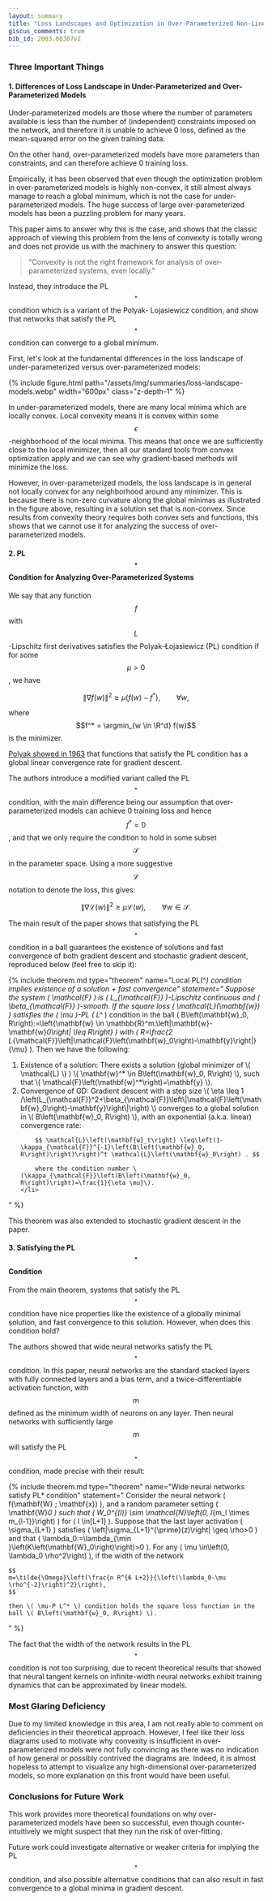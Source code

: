 ```yaml
---
layout: summary
title: "Loss Landscapes and Optimization in Over-Parameterized Non-Linear Systems and Neural Networks"
giscus_comments: true
bib_id: 2003.00307v2
---
```


### Three Important Things

#### 1. Differences of Loss Landscape in Under-Parameterized and Over-Parameterized Models

Under-parameterized models are those where the number of parameters available is
less than the number of (independent) constraints imposed on the network, and therefore it is
unable to achieve 0 loss, defined as the mean-squared error on the given training data.

On the other hand, over-parameterized models have more parameters than constraints,
and can therefore achieve 0 training loss. 

Empirically, it has been observed that even though the optimization problem in
over-parameterized models is highly non-convex, it still almost always manage to
reach a global minimum, which is not the case for under-parameterized models.
The huge success of large over-parameterized models has been a puzzling problem
for many years.

This paper aims to answer why this is the case, and shows that the classic
approach of viewing this problem from the lens of convexity is totally wrong
and does not provide us with the machinery to answer this question:

> "Convexity is not the right framework for analysis of over-parameterized systems, even locally."

Instead, they introduce the PL$$^*$$ condition which is
a variant of the Polyak- Lojasiewicz condition, and show that networks that
satisfy the PL$$^*$$ condition can converge to a global minimum.

First, let's look at the fundamental differences in the loss landscape of under-parameterized
versus over-parameterized models:

{% include figure.html 
    path="/assets/img/summaries/loss-landscape-models.webp"
    width="600px"
    class="z-depth-1"
%}

In under-parameterized models, there are many local minima which are locally convex.
Local convexity means it is convex within some $$\epsilon$$-neighborhood of the local minima.
This means that once we are sufficiently close to the local minimizer, then all our standard
tools from convex optimization apply and we can see why gradient-based methods will minimize
the loss.

However, in over-parameterized models, the loss landscape is in general not
locally convex for any neighborhood around any minimizer. This is because there is non-zero
curvature along the global minimas as illustrated in the figure above, resulting in a solution
set that is non-convex. Since results from convexity theory requires both convex sets and functions,
this shows that we cannot use it for analyzing the success of over-parameterized models.

#### 2. PL$$^*$$ Condition for Analyzing Over-Parameterized Systems

We say that any function $$f$$ with $$L$$-Lipschitz first derivatives satisfies
the Polyak-Łojasiewicz (PL) condition if for some $$\mu > 0$$, we have 

$$\left\| \nabla f(w) \right\|^2 \geq \mu (f(w) - f^*), \qquad \forall w,$$

where $$f^* = \argmin_{w \in \R^d} f(w)$$ is the minimizer.

[Polyak showed in 1963](https://www.sciencedirect.com/science/article/pii/0041555363903823) that functions that satisfy the PL condition has a global
linear convergence rate for gradient descent.

The authors introduce a modified variant called the PL$$^*$$ condition, with the main difference
being our assumption that over-parameterized models can achieve 0 training loss and hence 
$$f^*=0$$, and that we only require the condition to hold in some subset $$\mathcal{S}$$ in the parameter space.
Using a more suggestive $$\mathcal{L}$$ notation to denote the loss, this gives:

$$\left\| \nabla \mathcal{L}(w) \right\|^2 \geq \mu \mathcal{L}(w), \qquad \forall w \in \mathcal{S}.$$

The main result of the paper shows that satisfying the PL$$^*$$ condition in a
ball guarantees the existence of solutions and fast convergence of both gradient
descent and stochastic gradient descent, reproduced below (feel free to skip it):

{% include theorem.md 
  type="theorem"
  name="Local PL\(^*\) condition implies existence of a solution + fast convergence"
  statement="
  Suppose the system \( \mathcal{F} \) is \( L_{\mathcal{F}} \)-Lipschitz continuous and \( \beta_{\mathcal{F}} \)-smooth. If the square loss \( \mathcal{L}(\mathbf{w}) \) satisfies the \( \mu \)-PL \( L^* \) condition in the ball \( B\left(\mathbf{w}_0, R\right):=\left\{\mathbf{w} \in \mathbb{R}^m:\left\|\mathbf{w}-\mathbf{w}_0\right\| \leq R\right\} \) with \( R=\frac{2 L_{\mathcal{F}}\left\|\mathcal{F}\left(\mathbf{w}_0\right)-\mathbf{y}\right\|}{\mu} \). Then we have the following:
  

<ol>
    <li>
        Existence of a solution: There exists a solution (global minimizer of \( \mathcal{L} \) ) \( \mathbf{w}^* \in B\left(\mathbf{w}_0, R\right) \), such that \( \mathcal{F}\left(\mathbf{w}^*\right)=\mathbf{y} \).
    </li>
    <li>
        Convergence of GD: Gradient descent with a step size \( \eta \leq 1 /\left(L_{\mathcal{F}}^2+\beta_{\mathcal{F}}\left\|\mathcal{F}\left(\mathbf{w}_0\right)-\mathbf{y}\right\|\right) \) converges to a global solution in \( B\left(\mathbf{w}_0, R\right) \), with an exponential (a.k.a. linear) convergence rate:

        $$ \mathcal{L}\left(\mathbf{w}_t\right) \leq\left(1-\kappa_{\mathcal{F}}^{-1}\left(B\left(\mathbf{w}_0, R\right)\right)\right)^t \mathcal{L}\left(\mathbf{w}_0\right) . $$

        where the condition number \(\kappa_{\mathcal{F}}\left(B\left(\mathbf{w}_0, R\right)\right)=\frac{1}{\eta \mu}\).
    </li>
</ol>
  "
%}

This theorem was also extended to stochastic gradient descent in the paper.

#### 3. Satisfying the PL$$^*$$ Condition
From the main theorem, systems that satisfy the PL$$^*$$ condition have nice
properties like the existence of a globally minimal solution, and fast
convergence to this solution. However, when does this condition hold?

The authors showed that wide neural networks satisfy the PL$$^*$$ condition. 
In this paper, neural networks are the standard stacked layers with fully
connected layers and a bias term, and a twice-differentiable activation
function, with $$m$$ defined as the minimum width of neurons on any layer. Then
neural networks with sufficiently large $$m$$ will satisfy the PL$$^*$$ condition, made precise with their result:

{% include theorem.md 
  type="theorem"
  name="Wide neural networks satisfy PL* condition"
  statement="
    Consider the neural network \( f(\mathbf{W} ; \mathbf{x}) \), and a random parameter setting \( \mathbf{W}_0 \) such that \( W_0^{(l)} \sim \mathcal{N}\left(0, I_{m_l \times m_{l-1}}\right) \) for \( l \in[L+1] \). Suppose that the last layer activation \( \sigma_{L+1} \) satisfies \( \left|\sigma_{L+1}^{\prime}(z)\right| \geq \rho>0 \) and that \( \lambda_0:=\lambda_{\min }\left(K\left(\mathbf{W}_0\right)\right)>0 \). For any \( \mu \in\left(0, \lambda_0 \rho^2\right) \), if the width of the network

    $$
    m=\tilde{\Omega}\left(\frac{n R^{6 L+2}}{\left(\lambda_0-\mu \rho^{-2}\right)^2}\right),
    $$

    then \( \mu-P L^* \) condition holds the square loss function in the ball \( B\left(\mathbf{w}_0, R\right) \).
  "
%}

The fact that the width of the network results in the PL$$^*$$ condition is not
too surprising, due to recent theoretical results that showed that neural
tangent kernels on infinite-width neural networks exhibit training dynamics that
can be approximated by linear models.

### Most Glaring Deficiency
Due to my limited knowledge in this area, I am not really able to comment on
deficiencies in their theoretical approach. However, I feel like their loss
diagrams used to motivate why convexity is insufficient in over-parameterized
models were not fully convincing as there was no indication of how general or
possibly contrived the diagrams are. Indeed, it is almost hopeless to attempt to
visualize any high-dimensional over-parameterized models, so more explanation on
this front would have been useful.

### Conclusions for Future Work
This work provides more theoretical foundations on why over-parameterized models
have been so successful, even though counter-intuitively we might suspect that
they run the risk of over-fitting.

Future work could investigate alternative or weaker criteria for implying 
the PL$$^*$$ condition, and also possible alternative conditions 
that can also result in fast convergence to a global minima in gradient descent.